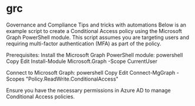 # grc
Governance and Compliance Tips and tricks with automations
Below is an example script to create a Conditional Access policy using the Microsoft Graph PowerShell module. This script assumes you are targeting users and requiring multi-factor authentication (MFA) as part of the policy.

Prerequisites:
Install the Microsoft Graph PowerShell module:
powershell
Copy
Edit
Install-Module Microsoft.Graph -Scope CurrentUser

Connect to Microsoft Graph:
powershell
Copy
Edit
Connect-MgGraph -Scopes "Policy.ReadWrite.ConditionalAccess"

Ensure you have the necessary permissions in Azure AD to manage Conditional Access policies.
